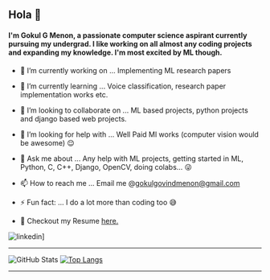 ## Hola 👋

#### I'm Gokul G Menon, a passionate computer science aspirant currently pursuing my undergrad. I like working on all almost any coding projects and expanding my knowledge. I'm most excited by ML though. 

- 🔭 I’m currently working on ... Implementing ML research papers
- 🌱 I’m currently learning ... Voice classification, research paper implementation works etc.
- 👯 I’m looking to collaborate on ... ML based projects, python projects and django based web projects.
- 🤔 I’m looking for help with ... Well Paid Ml works (computer vision would be awesome) :relieved:
- 💬 Ask me about ... Any help with ML projects, getting started in ML, Python, C, C++, Django, OpenCV, doing colabs... :stuck_out_tongue_winking_eye:
- 📫 How to reach me ... Email me @gokulgovindmenon@gmail.com
- ⚡ Fun fact: ... I do a lot more than coding too :sweat_smile:

- :muscle: Checkout my Resume [here.](https://www.bit.ly/3s3SreS)

![linkedin](https://img.shields.io/badge/GitHub-000000?style=for-the-badge&logo=GitHub&logoColor=white)]

---------------------------------------------------------------------------------------------------------------------------------------------------------------------------  

![GitHub Stats](https://github-readme-stats.vercel.app/api?username=Gokul-GMenon&show_icons=true&theme=radical)
[![Top Langs](https://github-readme-stats.vercel.app/api/top-langs/?username=Gokul-GMenon&layout=compact&theme=radical)](https://github.com/Ashish-Abraham/github-readme-stats)  

---------------------------------------------------------------------------------------------------------------------------------------------------------------------------
